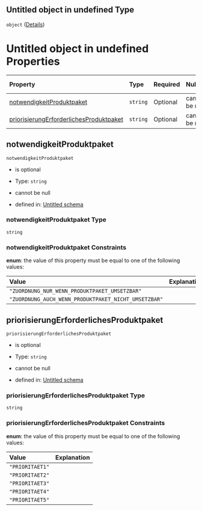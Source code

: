 ## Untitled object in undefined Type

`object` ([Details](priorisierung.md))

# Untitled object in undefined Properties

| Property                                                                            | Type     | Required | Nullable       | Defined by                                                                                                                                                                                                                                               |
| :---------------------------------------------------------------------------------- | :------- | :------- | :------------- | :------------------------------------------------------------------------------------------------------------------------------------------------------------------------------------------------------------------------------------------------------- |
| [notwendigkeitProduktpaket](#notwendigkeitproduktpaket)                             | `string` | Optional | cannot be null | [Untitled schema](notwendigkeitproduktpaket.md "https://raw.githubusercontent.com/conuti-gmbh/bo4e-schema/master/schemas/v1/enum/NotwendigkeitProduktpaket.schema.json#/properties/notwendigkeitProduktpaket")                                           |
| [priorisierungErforderlichesProduktpaket](#priorisierungerforderlichesproduktpaket) | `string` | Optional | cannot be null | [Untitled schema](priorisierungerforderlichesproduktpaket.md "https://raw.githubusercontent.com/conuti-gmbh/bo4e-schema/master/schemas/v1/enum/PriorisierungErforderlichesProduktpaket.schema.json#/properties/priorisierungErforderlichesProduktpaket") |

## notwendigkeitProduktpaket



`notwendigkeitProduktpaket`

*   is optional

*   Type: `string`

*   cannot be null

*   defined in: [Untitled schema](notwendigkeitproduktpaket.md "https://raw.githubusercontent.com/conuti-gmbh/bo4e-schema/master/schemas/v1/enum/NotwendigkeitProduktpaket.schema.json#/properties/notwendigkeitProduktpaket")

### notwendigkeitProduktpaket Type

`string`

### notwendigkeitProduktpaket Constraints

**enum**: the value of this property must be equal to one of the following values:

| Value                                                | Explanation |
| :--------------------------------------------------- | :---------- |
| `"ZUORDNUNG_NUR_WENN_PRODUKTPAKET_UMSETZBAR"`        |             |
| `"ZUORDNUNG_AUCH_WENN_PRODUKTPAKET_NICHT_UMSETZBAR"` |             |

## priorisierungErforderlichesProduktpaket



`priorisierungErforderlichesProduktpaket`

*   is optional

*   Type: `string`

*   cannot be null

*   defined in: [Untitled schema](priorisierungerforderlichesproduktpaket.md "https://raw.githubusercontent.com/conuti-gmbh/bo4e-schema/master/schemas/v1/enum/PriorisierungErforderlichesProduktpaket.schema.json#/properties/priorisierungErforderlichesProduktpaket")

### priorisierungErforderlichesProduktpaket Type

`string`

### priorisierungErforderlichesProduktpaket Constraints

**enum**: the value of this property must be equal to one of the following values:

| Value           | Explanation |
| :-------------- | :---------- |
| `"PRIORITAET1"` |             |
| `"PRIORITAET2"` |             |
| `"PRIORITAET3"` |             |
| `"PRIORITAET4"` |             |
| `"PRIORITAET5"` |             |
